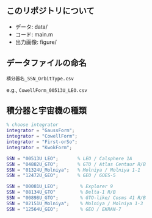 ## このリポジトリについて

- データ: data/
- コード: main.m
- 出力画像: figure/

## データファイルの命名

`積分器名_SSN_OrbitType.csv`

e.g., `CowellForm_00513U_LEO.csv`

## 積分器と宇宙機の種類

```.m
% choose integrator
integrator = "GaussForm";
integrator = "CowellForm";
integrator = "First-orSo";
integrator = "KwokForm";
```

```.m
SSN = "00513U_LEO";       % LEO / Calsphere 1A
SSN = "04882U_GTO";       % GTO / Atlas Centaur R/B
SSN = "01324U_Molniya";   % Molniya / Molniya 1-1
SSN = "12472U_GEO";       % GEO / GOES-5

SSN = "00081U_LEO";        % Explorer 9
SSN = "08134U_GTO"         % Delta-1 R/B
SSN = "00898U_GTO";        % GTO-like/ Cosms 41 R/B
SSN = "02151U_Molniya";    % Molniya / Molniya 1-3
SSN = "12564U_GEO";        % GEO / EKRAN-7
```

